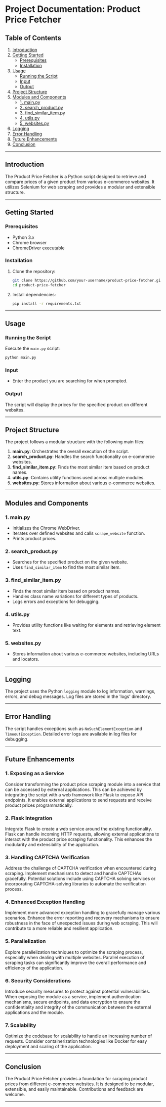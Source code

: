 # Project Documentation: Product Price Fetcher

## Table of Contents

1. [Introduction](#introduction)
2. [Getting Started](#getting-started)
    - [Prerequisites](#prerequisites)
    - [Installation](#installation)
3. [Usage](#usage)
    - [Running the Script](#running-the-script)
    - [Input](#input)
    - [Output](#output)
4. [Project Structure](#project-structure)
5. [Modules and Components](#modules-and-components)
    - [1. main.py](#1-mainpy)
    - [2. search_product.py](#2-search_productpy)
    - [3. find_similar_item.py](#3-find_similar_itempy)
    - [4. utils.py](#4-utilspy)
    - [5. websites.py](#5-websitespy)
6. [Logging](#logging)
7. [Error Handling](#error-handling)
8. [Future Enhancements](#future-enhancements)
9. [Conclusion](#conclusion)

---

## Introduction

The Product Price Fetcher is a Python script designed to retrieve and compare prices of a given product from various e-commerce websites. It utilizes Selenium for web scraping and provides a modular and extensible structure.

---

## Getting Started

### Prerequisites

- Python 3.x
- Chrome browser
- ChromeDriver executable

### Installation

1. Clone the repository:

    ```bash
    git clone https://github.com/your-username/product-price-fetcher.git
    cd product-price-fetcher
    ```

2. Install dependencies:

    ```bash
    pip install -r requirements.txt
    ```

---

## Usage

### Running the Script

Execute the `main.py` script:

```bash
python main.py
```

### Input

- Enter the product you are searching for when prompted.

### Output

The script will display the prices for the specified product on different websites.

---

## Project Structure

The project follows a modular structure with the following main files:

1. **main.py**: Orchestrates the overall execution of the script.
2. **search_product.py**: Handles the search functionality on e-commerce websites.
3. **find_similar_item.py**: Finds the most similar item based on product names.
4. **utils.py**: Contains utility functions used across multiple modules.
5. **websites.py**: Stores information about various e-commerce websites.

---

## Modules and Components

### 1. main.py

- Initializes the Chrome WebDriver.
- Iterates over defined websites and calls `scrape_website` function.
- Prints product prices.

### 2. search_product.py

- Searches for the specified product on the given website.
- Uses `find_similar_item` to find the most similar item.

### 3. find_similar_item.py

- Finds the most similar item based on product names.
- Handles class name variations for different types of products.
- Logs errors and exceptions for debugging.

### 4. utils.py

- Provides utility functions like waiting for elements and retrieving element text.

### 5. websites.py

- Stores information about various e-commerce websites, including URLs and locators.

---

## Logging

The project uses the Python `logging` module to log information, warnings, errors, and debug messages. Log files are stored in the 'logs' directory.

---

## Error Handling

The script handles exceptions such as `NoSuchElementException` and `TimeoutException`. Detailed error logs are available in log files for debugging.

---

## Future Enhancements

### 1. Exposing as a Service

Consider transforming the product price scraping module into a service that can be accessed by external applications. This can be achieved by integrating the script with a web framework like Flask to expose API endpoints. It enables external applications to send requests and receive product prices programmatically.

### 2. Flask Integration

Integrate Flask to create a web service around the existing functionality. Flask can handle incoming HTTP requests, allowing external applications to interact with the product price scraping functionality. This enhances the modularity and extensibility of the application.

### 3. Handling CAPTCHA Verification

Address the challenge of CAPTCHA verification when encountered during scraping. Implement mechanisms to detect and handle CAPTCHAs gracefully. Potential solutions include using CAPTCHA solving services or incorporating CAPTCHA-solving libraries to automate the verification process.

### 4. Enhanced Exception Handling

Implement more advanced exception handling to gracefully manage various scenarios. Enhance the error reporting and recovery mechanisms to ensure robustness in the face of unexpected issues during web scraping. This will contribute to a more reliable and resilient application.

### 5. Parallelization

Explore parallelization techniques to optimize the scraping process, especially when dealing with multiple websites. Parallel execution of scraping tasks can significantly improve the overall performance and efficiency of the application.

### 6. Security Considerations

Introduce security measures to protect against potential vulnerabilities. When exposing the module as a service, implement authentication mechanisms, secure endpoints, and data encryption to ensure the confidentiality and integrity of the communication between the external applications and the module.

### 7. Scalability

Optimize the codebase for scalability to handle an increasing number of requests. Consider containerization technologies like Docker for easy deployment and scaling of the application.

---

## Conclusion

The Product Price Fetcher provides a foundation for scraping product prices from different e-commerce websites. It is designed to be modular, extensible, and easily maintainable. Contributions and feedback are welcome.

---